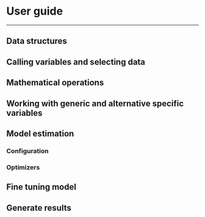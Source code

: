 # User guide

---

## Data structures

## Calling variables and selecting data

## Mathematical operations 

## Working with generic and alternative specific variables

## Model estimation

### Configuration

### Optimizers

## Fine tuning model

## Generate results